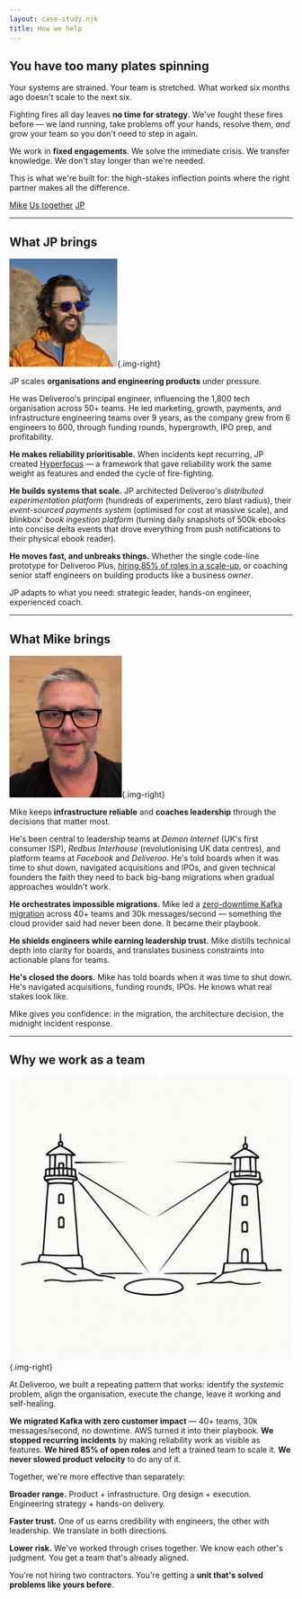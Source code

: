 ```yaml
---
layout: case-study.njk
title: How we help
---
```


## You have too many plates spinning

Your systems are strained. Your team is stretched. What worked six months ago doesn't scale to the next six.

Fighting fires all day leaves **no time for strategy**. We've fought these fires before — we land running, take problems off your hands, resolve them, _and_ grow your team so you don't need to step in again.

We work in **fixed engagements**. We solve the immediate crisis. We transfer knowledge. We don't stay longer than we're needed.

This is what we're built for: the high-stakes inflection points where the right partner makes all the difference.

<div class="flex gap-4 my-8 justify-center md:sticky md:top-0 md:z-100 md:py-4 md:-mx-4 md:px-4">
  <a href="#what-mike-brings" class="btn btn-soft btn-primary btn-sm">Mike</a>
  <a href="#why-we-work-as-a-team" class="btn btn-soft btn-accent btn-sm">Us together</a>
  <a href="#what-jp-brings" class="btn btn-soft btn-primary btn-sm">JP</a>
</div>

---

## What JP brings

![JP](/assets/JP.png){.img-right}

JP scales **organisations and engineering products** under pressure.

He was Deliveroo's principal engineer, influencing the 1,800 tech organisation across 50+ teams. He led marketing, growth, payments, and infrastructure engineering teams over 9 years, as the company grew from 6 engineers to 600, through funding rounds, hypergrowth, IPO prep, and profitability.

**He makes reliability prioritisable.** When incidents kept recurring, JP created [Hyperfocus](/case-studies/hyperfocus/) — a framework that gave reliability work the same weight as features and ended the cycle of fire-fighting.

**He builds systems that scale.** JP architected Deliveroo's _distributed experimentation platform_ (hundreds of experiments, zero blast radius), their _event-sourced payments system_ (optimised for cost at massive scale), and blinkbox' _book ingestion platform_ (turning daily snapshots of 500k ebooks into concise delta events that drove everything from push notifications to their physical ebook reader).

**He moves fast, and unbreaks things.** Whether the single code-line prototype for Deliveroo Plus, [hiring 85% of roles in a scale-up](/case-studies/hiring/), or coaching senior staff engineers on building products like a business _owner_.

JP adapts to what you need: strategic leader, hands-on engineer, experienced coach.

---

## What Mike brings

![Mike](/assets/mike.png){.img-right}

Mike keeps **infrastructure reliable** and **coaches leadership** through the decisions that matter most.

He's been central to leadership teams at _Demon Internet_ (UK's first consumer ISP), _Redbus Interhouse_ (revolutionising UK data centres), and platform teams at _Facebook_ and _Deliveroo_. He's told boards when it was time to shut down, navigated acquisitions and IPOs, and given technical founders the faith they need to back big-bang migrations when gradual approaches wouldn't work.

**He orchestrates impossible migrations.** Mike led a [zero-downtime Kafka migration](/case-studies/migration/) across 40+ teams and 30k messages/second — something the cloud provider said had never been done. It became their playbook.

**He shields engineers while earning leadership trust.** Mike distills technical depth into clarity for boards, and translates business constraints into actionable plans for teams.

**He's closed the doors.** Mike has told boards when it was time to shut down. He's navigated acquisitions, funding rounds, IPOs. He knows what real stakes look like.

Mike gives you confidence: in the migration, the architecture decision, the midnight incident response.

---

## Why we work as a team

![Two lighthouses lighting one spot from two directions](/assets/twin.png){.img-right}

At Deliveroo, we built a repeating pattern that works: identify the _systemic_ problem, align the organisation, execute the change, leave it working and self-healing.

**We migrated Kafka with zero customer impact** — 40+ teams, 30k messages/second, no downtime. AWS turned it into their playbook. **We stopped recurring incidents** by making reliability work as visible as features. **We hired 85% of open roles** and left a trained team to scale it. **We never slowed product velocity** to do any of it.

Together, we're more effective than separately:

**Broader range.** Product + infrastructure. Org design + execution. Engineering strategy + hands-on delivery.

**Faster trust.** One of us earns credibility with engineers, the other with leadership. We translate in both directions.

**Lower risk.** We've worked through crises together. We know each other's judgment. You get a team that's already aligned.

You're not hiring two contractors. You're getting a **unit that's solved problems like yours before**.

